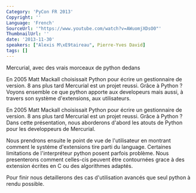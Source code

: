 ```yaml
---
Category: 'PyCon FR 2013'
Copyright: ''
Language: 'French'
SourceUrl: '"https://www.youtube.com/watch?v=AWuomjXDsO0"'
ThumbnailUrl: ''
date: '2013-11-30'
speakers: ["Alexis M\xE9taireau", Pierre-Yves David]
tags: []
---
```

Mercurial, avec des vrais morceaux de python dedans

En 2005 Matt Mackall choisissait Python pour écrire un gestionnaire de version. 8 ans plus tard Mercurial est un projet reussi. Grâce à Python ? Voyons ensemble ce que python apporte aux developeurs mais aussi, à travers son système d'extensions, aux utilisateurs.

En 2005 Matt Mackall choisissait Python pour écrire un gestionnaire de version. 8 ans plus tard Mercurial est un projet reussi. Grâce à Python ? Dans cette présentation, nous aborderons d'abord les atouts de Python pour les developpeurs de Mercurial.

Nous prendrons ensuite le point de vue de l'utilisateur en montrant comment le systéme d'extensions tire parti du language. Certaines limitations de l'interpréteur python posent parfois problème. Nous presenterons comment celles-cis peuvent être contournées grace à des extension écrites en C ou des algorithmes adaptés.

Pour finir nous detaillerons des cas d'utilisation avancés que seul python à rendu possible.